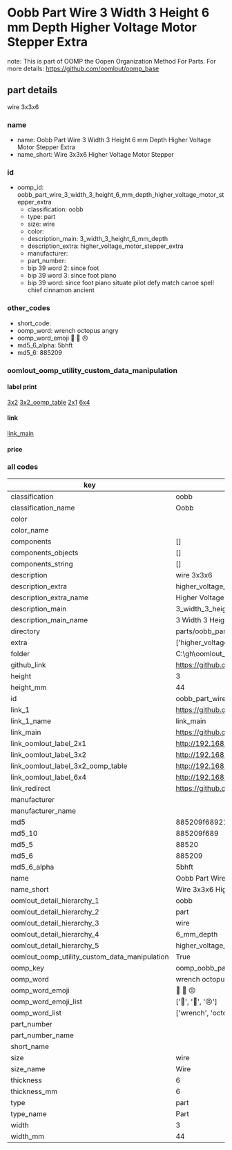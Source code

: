 # Oobb Part Wire 3 Width 3 Height 6 mm Depth Higher Voltage Motor Stepper Extra  

note: This is part of OOMP the Oopen Organization Method For Parts. For more details: https://github.com/oomlout/oomp_base

##  part details
  



wire 3x3x6



### name
* name: Oobb Part Wire 3 Width 3 Height 6 mm Depth Higher Voltage Motor Stepper Extra
* name_short: Wire 3x3x6 Higher Voltage Motor Stepper
### id
* oomp_id: oobb_part_wire_3_width_3_height_6_mm_depth_higher_voltage_motor_stepper_extra
  * classification: oobb
  * type: part
  * size: wire
  * color: 
  * description_main: 3_width_3_height_6_mm_depth
  * description_extra: higher_voltage_motor_stepper_extra
  * manufacturer: 
  * part_number: 
  * bip 39 word 2: since foot
  * bip 39 word 3: since foot piano
  * bip 39 word: since foot piano situate pilot defy match canoe spell chief cinnamon ancient

### other_codes
* short_code: 
* oomp_word: wrench octopus angry
* oomp_word_emoji :wrench: :octopus: :angry:
* md5_6_alpha: 5bhft
* md5_6: 885209






### oomlout_oomp_utility_custom_data_manipulation
#### label print
[3x2](http://192.168.1.245:1112/?label=oomp%205bhft)
[3x2_oomp_table](http://192.168.1.108:1112/?label=oomp%205bhft)
[2x1](http://192.168.1.242:1112/?label=oomp%205bhft)
[6x4](http://192.168.1.55:1112/?label=oomp%205bhft)    

#### link

[link_main](https://github.com/oomlout/oomlout_oobb_version_4_generated_parts/tree/main/navigation_oomp/oobb/part/wire/3_width_3_height_6_mm_depth/higher_voltage_motor_stepper_extra/part)                              

#### price







### all codes 
| key | value |  
| --- | --- |  
| classification | oobb |  
| classification_name | Oobb |  
| color |  |  
| color_name |  |  
| components | [] |  
| components_objects | [] |  
| components_string | [] |  
| description | wire 3x3x6 |  
| description_extra | higher_voltage_motor_stepper_extra |  
| description_extra_name | Higher Voltage Motor Stepper Extra |  
| description_main | 3_width_3_height_6_mm_depth |  
| description_main_name | 3 Width 3 Height 6 mm Depth |  
| directory | parts/oobb_part_wire_3_width_3_height_6_mm_depth_higher_voltage_motor_stepper_extra |  
| extra | ['higher_voltage', 'motor_stepper'] |  
| folder | C:\gh\oomlout_oobb_version_4_generated_parts\parts\oobb_part_wire_3_width_3_height_6_mm_depth_higher_voltage_motor_stepper_extra |  
| github_link | https://github.com/oomlout/oomlout_oomp_part_src/tree/main/parts/oobb_part_wire_3_width_3_height_6_mm_depth_higher_voltage_motor_stepper_extra |  
| height | 3 |  
| height_mm | 44 |  
| id | oobb_part_wire_3_width_3_height_6_mm_depth_higher_voltage_motor_stepper_extra |  
| link_1 | https://github.com/oomlout/oomlout_oobb_version_4_generated_parts/tree/main/navigation_oomp/oobb/part/wire/3_width_3_height_6_mm_depth/higher_voltage_motor_stepper_extra/part |  
| link_1_name | link_main |  
| link_main | https://github.com/oomlout/oomlout_oobb_version_4_generated_parts/tree/main/navigation_oomp/oobb/part/wire/3_width_3_height_6_mm_depth/higher_voltage_motor_stepper_extra/part |  
| link_oomlout_label_2x1 | http://192.168.1.242:1112/?label=oomp%205bhft |  
| link_oomlout_label_3x2 | http://192.168.1.245:1112/?label=oomp%205bhft |  
| link_oomlout_label_3x2_oomp_table | http://192.168.1.108:1112/?label=oomp%205bhft |  
| link_oomlout_label_6x4 | http://192.168.1.55:1112/?label=oomp%205bhft |  
| link_redirect | https://github.com/oomlout/oomlout_oobb_version_4_generated_parts/tree/main/parts/oobb_wire_03_03_06_ex_higher_voltage_motor_stepper |  
| manufacturer |  |  
| manufacturer_name |  |  
| md5 | 885209f689219118e6d27c9b4816be49 |  
| md5_10 | 885209f689 |  
| md5_5 | 88520 |  
| md5_6 | 885209 |  
| md5_6_alpha | 5bhft |  
| name | Oobb Part Wire 3 Width 3 Height 6 mm Depth Higher Voltage Motor Stepper Extra |  
| name_short | Wire 3x3x6 Higher Voltage Motor Stepper |  
| oomlout_detail_hierarchy_1 | oobb |  
| oomlout_detail_hierarchy_2 | part |  
| oomlout_detail_hierarchy_3 | wire |  
| oomlout_detail_hierarchy_4 | 6_mm_depth |  
| oomlout_detail_hierarchy_5 | higher_voltage_motor_stepper_extra |  
| oomlout_oomp_utility_custom_data_manipulation | True |  
| oomp_key | oomp_oobb_part_wire_3_width_3_height_6_mm_depth_higher_voltage_motor_stepper_extra |  
| oomp_word | wrench octopus angry |  
| oomp_word_emoji | :wrench: :octopus: :angry: |  
| oomp_word_emoji_list | [':wrench:', ':octopus:', ':angry:'] |  
| oomp_word_list | ['wrench', 'octopus', 'angry'] |  
| part_number |  |  
| part_number_name |  |  
| short_name |  |  
| size | wire |  
| size_name | Wire |  
| thickness | 6 |  
| thickness_mm | 6 |  
| type | part |  
| type_name | Part |  
| width | 3 |  
| width_mm | 44 |  
